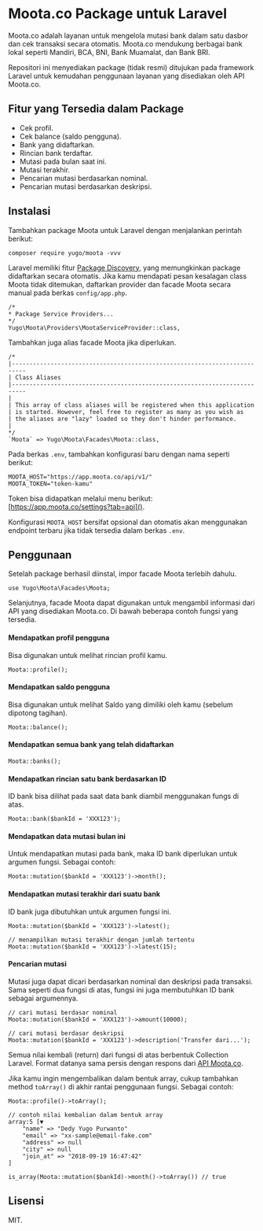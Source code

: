 
# Moota.co Package untuk Laravel
 
Moota.co adalah layanan untuk mengelola mutasi bank dalam satu dasbor dan cek transaksi secara otomatis. Moota.co mendukung berbagai bank lokal seperti Mandiri, BCA, BNI, Bank Muamalat, dan Bank BRI.

Repositori ini menyediakan package (tidak resmi) ditujukan pada framework Laravel untuk kemudahan penggunaan layanan yang disediakan oleh API Moota.co.
 
## Fitur yang Tersedia dalam Package 

- Cek profil.
- Cek balance (saldo pengguna).
- Bank yang didaftarkan.
- Rincian bank terdaftar.
- Mutasi pada bulan saat ini.
- Mutasi terakhir.
- Pencarian mutasi berdasarkan nominal.
- Pencarian mutasi berdasarkan deskripsi.
 
## Instalasi

Tambahkan package Moota untuk Laravel dengan menjalankan perintah berikut:
  
```
composer require yugo/moota -vvv
```

Laravel memiliki fitur [Package Discovery](https://laravel.com/docs/5.7/packages#package-discovery), yang memungkinkan package didaftarkan secara otomatis. Jika kamu mendapati pesan kesalagan class Moota tidak ditemukan, daftarkan provider dan facade Moota secara manual pada berkas `config/app.php`.

```
/*
* Package Service Providers...
*/
Yugo\Moota\Providers\MootaServiceProvider::class,
```

Tambahkan juga alias facade Moota jika diperlukan.

```
/*
|--------------------------------------------------------------------------
| Class Aliases
|--------------------------------------------------------------------------
|
| This array of class aliases will be registered when this application
| is started. However, feel free to register as many as you wish as
| the aliases are "lazy" loaded so they don't hinder performance.
|
*/
`Moota` => Yugo\Moota\Facades\Moota::class,
```
 
Pada berkas `.env`, tambahkan konfigurasi baru dengan nama seperti berikut:  

```
MOOTA_HOST="https://app.moota.co/api/v1/"
MOOTA_TOKEN="token-kamu"
```  

Token bisa didapatkan melalui menu berikut: [https://app.moota.co/settings?tab=api]().  

Konfigurasi `MOOTA_HOST` bersifat opsional dan otomatis akan menggunakan endpoint terbaru jika tidak tersedia dalam berkas `.env`.  

## Penggunaan  

Setelah package berhasil diinstal, impor facade Moota terlebih dahulu.  

```
use Yugo\Moota\Facades\Moota;
```  

Selanjutnya, facade Moota dapat digunakan untuk mengambil informasi dari API yang disediakan Moota.co. Di bawah beberapa contoh fungsi yang tersedia.  

#### Mendapatkan profil pengguna

Bisa digunakan untuk melihat rincian profil kamu.

```
Moota::profile();
```  

#### Mendapatkan saldo pengguna

Bisa digunakan untuk melihat Saldo yang dimiliki oleh kamu (sebelum dipotong tagihan).

```
Moota::balance();
```  

#### Mendapatkan semua bank yang telah didaftarkan

```
Moota::banks();
```  

#### Mendapatkan rincian satu bank berdasarkan ID
ID bank bisa dilihat pada saat data bank diambil menggunakan fungs di atas.  

```
Moota::bank($bankId = 'XXX123');
```  

#### Mendapatkan data mutasi bulan ini

Untuk mendapatkan mutasi pada bank, maka ID bank diperlukan untuk argumen fungsi. Sebagai contoh:  

```
Moota::mutation($bankId = 'XXX123')->month();
```  

#### Mendapatkan mutasi terakhir dari suatu bank

ID bank juga dibutuhkan untuk argumen fungsi ini. 

```
Moota::mutation($bankId = 'XXX123')->latest();
  
// menampilkan mutasi terakhir dengan jumlah tertentu
Moota::mutation($bankId = 'XXX123')->latest(15);
```  

#### Pencarian mutasi

Mutasi juga dapat dicari berdasarkan nominal dan deskripsi pada transaksi. Sama seperti dua fungsi di atas, fungsi ini juga membutuhkan ID bank sebagai argumennya.  

```
// cari mutasi berdasar nominal
Moota::mutation($bankId = 'XXX123')->amount(10000);  

// cari mutasi berdasar deskripsi
Moota::mutation($bankId = 'XXX123')->description('Transfer dari...');
```  

Semua nilai kembali (return) dari fungsi di atas berbentuk Collection Laravel. Format datanya sama persis dengan respons dari [API Moota.co](https://app.moota.co/developer/docs).

Jika kamu ingin mengembalikan dalam bentuk array, cukup tambahkan method `toArray()` di akhir rantai penggunaan fungsi. Sebagai contoh:  

```
Moota::profile()->toArray();  

// contoh nilai kembalian dalam bentuk array
array:5 [▼
    "name" => "Dedy Yugo Purwanto"
    "email" => "xx-sample@email-fake.com"
    "address" => null
    "city" => null
    "join_at" => "2018-09-19 16:47:42"
]

is_array(Moota::mutation($bankId)->month()->toArray()) // true
```
 
## Lisensi  

MIT.
